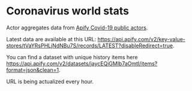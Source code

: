# Coronavirus world stats

Actor aggregates data from [Apify Covid-19 public actors](https://apify.com/covid-19).

Latest data are available at this URL: https://api.apify.com/v2/key-value-stores/tVaYRsPHLjNdNBu7S/records/LATEST?disableRedirect=true.

You can find a dataset with unique history items here https://api.apify.com/v2/datasets/jaycEQiGMlb7aOmtI/items?format=json&clean=1.

URL is being actualized every hour.
